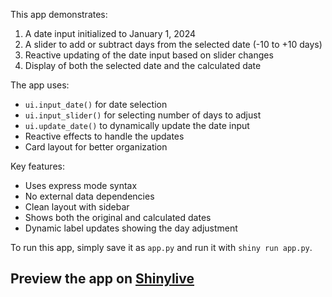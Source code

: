This app demonstrates:

1. A date input initialized to January 1, 2024
2. A slider to add or subtract days from the selected date (-10 to +10 days)
3. Reactive updating of the date input based on slider changes
4. Display of both the selected date and the calculated date

The app uses:
- `ui.input_date()` for date selection
- `ui.input_slider()` for selecting number of days to adjust
- `ui.update_date()` to dynamically update the date input
- Reactive effects to handle the updates
- Card layout for better organization

Key features:
- Uses express mode syntax
- No external data dependencies
- Clean layout with sidebar
- Shows both the original and calculated dates
- Dynamic label updates showing the day adjustment

To run this app, simply save it as `app.py` and run it with `shiny run app.py`.
## Preview the app on [Shinylive](https://shinylive.io/py/app/#h=0&code=NobwRAdghgtgpmAXAAjFADugdOgnmAGlQGMB7CAFzkqVQDMAnUmZAEyiooEt5kf1SDCmw5wi3eKzgAbClAA6ERs2QBnABZcIuPjAFDkDOFGLcAbnEXKWGrbixwAHuiOrVu-cK3oArhSJGEFIMRD5ciooAxMgAClAA5nDI3BTSlhBhOAlwAPqk6BSqABQpaQC88mAAIqLIAJIQvsJVcDCklQCUERAA7lwU6siZ0lC4pH45qlxSAEZQDEUdiIrIq8h9A0NcWFOz84vLEGvHW1jeE6rS03ALKyf3ley4qjkUpDlQrKyVRHf3x5Uas9kqRkJ9WAB6VQ+GYUBgmCg-ZB-f6rGBaMoAWgAjAAGX5HVFrGBQRxlPEEolrMxQaQ+OBlXEo45dQn3TLnCg5dhUIrM-6VVQyOCmOCsbmiH78h5gADKwtMYJEVClbKJNLpDMqACZcdqACyY3HYo3Y1VUtEYnV6gDMptN5otJLJ1oNOO1mJtZrA0uQrJRG0GmWI81YB19wdDOXUxmCfOqtQadEEJO45E63VRAAFAsEsFRHIi1ccpHRlbktMnw8X-sQfAxAlyeUkynxGn4dgqqOLm4tfSXRi8pLIoMhW5ysE8Xm8Pl8+zX7kYKPWjnRKvK0qLWOWUCA6w3qE3RABfeSKGpUZAgKAzYpT7kyOQdY8iYEgADkUBjn3ffDL9+HORkAAPlbXFkBkIVkE-eJSHfY9d33RsJUvABqZIeDFR8oCKKcygA7Dn0qboc2MUwuAsBw6DoEUi1LZAcmrY5ogAcTgYQBiSJDD3LZBrDbJoUW4ygUJbASOyFTdu1E+cB2eV53nBMdxIoSdBwU2cw1ZAE1WiABhWk6xGS8IDgHpyxRUyelE5ThKPNCMMkbDcMHfD1JncFtLWFFogAVXQZtkhjXjORRTIfAC0QZN9QUuzFUTHXuEYZhkMo1wTS8ik+AArHxVG7ZAZh0EB7w8r5EFQ1gXynLpCF9DV6TKKyErVDowGPIhwGgeBaDAIwAEcwiMeBKFUfNC0IEhyCoGgUB9CBU3QaRSFSLgZkUDI9FwRR0CgIIoFUTMLXagBdIA)
